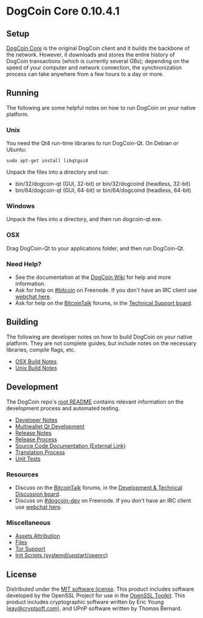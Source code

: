 DogCoin Core 0.10.4.1
=====================

Setup
---------------------
[DogCoin Core](http://DogCoin.dogc/en/download) is the original DogCoin client and it builds the backbone of the network. However, it downloads and stores the entire history of DogCoin transactions (which is currently several GBs); depending on the speed of your computer and network connection, the synchronization process can take anywhere from a few hours to a day or more.

Running
---------------------
The following are some helpful notes on how to run DogCoin on your native platform. 

### Unix

You need the Qt4 run-time libraries to run DogCoin-Qt. On Debian or Ubuntu:

	sudo apt-get install libqtgui4

Unpack the files into a directory and run:

- bin/32/dogcoin-qt (GUI, 32-bit) or bin/32/dogcoind (headless, 32-bit)
- bin/64/dogcoin-qt (GUI, 64-bit) or bin/64/dogcoind (headless, 64-bit)



### Windows

Unpack the files into a directory, and then run dogcoin-qt.exe.

### OSX

Drag DogCoin-Qt to your applications folder, and then run DogCoin-Qt.

### Need Help?

* See the documentation at the [DogCoin Wiki](https://dogcoin.com/wiki)
for help and more information.
* Ask for help on [#bitcoin](http://webchat.freenode.net?channels=dogcoin) on Freenode. If you don't have an IRC client use [webchat here](http://webchat.freenode.net?channels=bitcoin).
* Ask for help on the [BitcoinTalk](https://bitcointalk.org/) forums, in the [Technical Support board](https://bitcointalk.org/index.php?topic=527500.0).

Building
---------------------
The following are developer notes on how to build DogCoin on your native platform. They are not complete guides, but include notes on the necessary libraries, compile flags, etc.

- [OSX Build Notes](build-osx.md)
- [Unix Build Notes](build-unix.md)

Development
---------------------
The DogCoin repo's [root README](https://github.com/Flurbos/DogCoin/blob/master/README.md) contains relevant information on the development process and automated testing.

- [Developer Notes](developer-notes.md)
- [Multiwallet Qt Development](multiwallet-qt.md)
- [Release Notes](release-notes.md)
- [Release Process](release-process.md)
- [Source Code Documentation (External Link)](https://dev.visucore.com/bitcoin/doxygen/)
- [Translation Process](translation_process.md)
- [Unit Tests](unit-tests.md)

### Resources
* Discuss on the [BitcoinTalk](https://bitcointalk.org/) forums, in the [Development & Technical Discussion board](https://bitcointalk.org/index.php?topic=527500.0).
* Discuss on [#dogcoin-dev](http://webchat.freenode.net/?channels=bitcoin) on Freenode. If you don't have an IRC client use [webchat here](http://webchat.freenode.net/?channels=dogcoin-dev).

### Miscellaneous
- [Assets Attribution](assets-attribution.md)
- [Files](files.md)
- [Tor Support](tor.md)
- [Init Scripts (systemd/upstart/openrc)](init.md)

License
---------------------
Distributed under the [MIT software license](http://www.opensource.org/licenses/mit-license.php).
This product includes software developed by the OpenSSL Project for use in the [OpenSSL Toolkit](https://www.openssl.org/). This product includes
cryptographic software written by Eric Young ([eay@cryptsoft.com](mailto:eay@cryptsoft.com)), and UPnP software written by Thomas Bernard.
